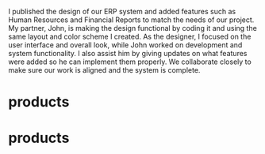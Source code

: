 I published the design of our ERP system and added features such as Human Resources and Financial Reports to match the needs of our project. My partner, John, is making the design functional by coding it and using the same layout and color scheme I created. As the designer, I focused on the user interface and overall look, while John worked on development and system functionality. I also assist him by giving updates on what features were added so he can implement them properly. We collaborate closely to make sure our work is aligned and the system is complete.
# products
# products
